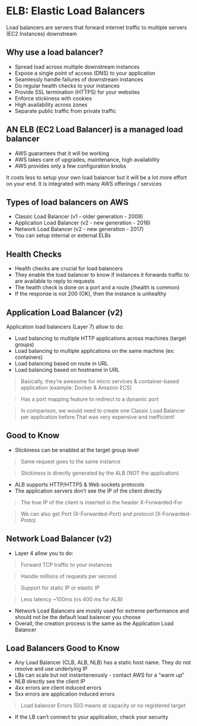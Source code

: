 # ELB: Elastic Load Balancers

Load balancers are servers that forward internet traffic to multiple servers (EC2 Instances) downstream

## Why use a load balancer?

* Spread load across multiple downstream instances
* Expose a single point of access (DNS) to your application
* Seamlessly handle failures of downstream instances
* Do regular health checks to your instances
* Provide SSL termination (HTTPS) for your websites
* Enforce stickiness with cookies
* High availability across zones
* Separate public traffic from private traffic

## AN ELB (EC2 Load Balancer) is a managed load balancer

* AWS guarantees that it will be working
* AWS takes care of upgrades, maintenance, high availability
* AWS provides only a few configuration knobs

It costs less to setup your own load balancer but it will be a lot more effort on your end. It is integrated with many AWS offerings / services

## Types of load balancers on AWS

* Classic Load Balancer (v1 - older generation - 2009)
* Application Load Balancer (v2 - new generation - 2016)
* Network Load Balancer (v2 - new generation - 2017)
* You can setup internal or external ELBs

## Health Checks

* Health checks are crucial for load balancers
* They enable the load balancer to know if instances it forwards traffic to are available to reply to requests
* The health check is done on a port and a route (/health is common)
* If the response is not 200 (OK), then the instance is unhealthy

## Application Load Balancer (v2)

Application load balancers (Layer 7) allow to do:

* Load balancing to multiple HTTP applications across machines (target groups)
* Load balancing to multiple applications on the same machine (ex: containers)
* Load balancing based on route in URL
* Load balancing based on hostname in URL

> Basically, they’re awesome for micro services & container-based application (example: Docker & Amazon ECS)

> Has a port mapping feature to redirect to a dynamic port

> In comparison, we would need to create one Classic Load Balancer per application before.That was very expensive and inefficient!

## Good to Know

* Stickiness can be enabled at the target group level

> Same request goes to the same instance

> Stickiness is directly generated by the ALB (NOT the application)

* ALB supports HTTP/HTTPS & Web sockets protocols
* The application servers don’t see the IP of the client directly

> The true IP of the client is inserted in the header X-Forwarded-For

> We can also get Port (X-Forwarded-Port) and protocol (X-Forwarded-Proto)

## Network Load Balancer (v2)

* Layer 4 allow you to do:

> Forward TCP traffic to your instances

> Handle millions of requests per second

> Support for static IP or elastic IP

> Less latency ~100ms (vs 400 ms for ALB)

* Network Load Balancers are mostly used for extreme performance and should not be the default load balancer you choose
* Overall, the creation process is the same as the Application Load Balancer

## Load Balancers Good to Know

* Any Load Balancer (CLB, ALB, NLB) has a static host name. They do not resolve and use underlying IP
* LBs can scale but not instantaneously - contact AWS for a “warm up”
* NLB directly see the client IP
* 4xx errors are client induced errors
* 5xx errors are application induced errors

> Load balancer Errors 503 means at capacity or no registered target

* If the LB can’t connect to your application, check your security

